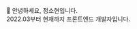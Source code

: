  👋 안녕하세요, 정소현입니다.  
      2022.03부터 현재까지 프론트엔드 개발자입니다.
      

<!---
kokiok3/kokiok3 is a ✨ special ✨ repository because its `README.md` (this file) appears on your GitHub profile.
You can click the Preview link to take a look at your changes.
--->
